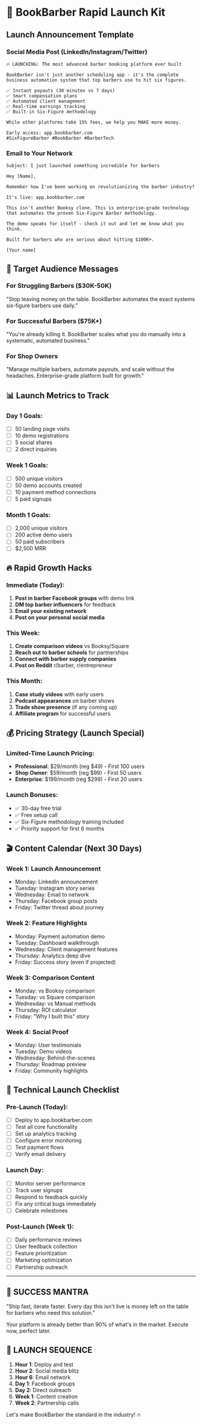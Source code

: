 # 🚀 BookBarber Rapid Launch Kit

## Launch Announcement Template

### Social Media Post (LinkedIn/Instagram/Twitter)
```
🔥 LAUNCHING: The most advanced barber booking platform ever built

BookBarber isn't just another scheduling app - it's the complete business automation system that top barbers use to hit six figures.

✅ Instant payouts (30 minutes vs 7 days)
✅ Smart compensation plans
✅ Automated client management
✅ Real-time earnings tracking
✅ Built-in Six-Figure methodology

While other platforms take 15% fees, we help you MAKE more money.

Early access: app.bookbarber.com
#SixFigureBarber #BookBarber #BarberTech
```

### Email to Your Network
```
Subject: I just launched something incredible for barbers

Hey [Name],

Remember how I've been working on revolutionizing the barber industry?

It's live: app.bookbarber.com

This isn't another Booksy clone. This is enterprise-grade technology that automates the proven Six-Figure Barber methodology.

The demo speaks for itself - check it out and let me know what you think.

Built for barbers who are serious about hitting $100K+.

[Your name]
```

## 🎯 Target Audience Messages

### For Struggling Barbers ($30K-50K)
"Stop leaving money on the table. BookBarber automates the exact systems six-figure barbers use daily."

### For Successful Barbers ($75K+)
"You're already killing it. BookBarber scales what you do manually into a systematic, automated business."

### For Shop Owners
"Manage multiple barbers, automate payouts, and scale without the headaches. Enterprise-grade platform built for growth."

## 📊 Launch Metrics to Track

### Day 1 Goals:
- [ ] 50 landing page visits
- [ ] 10 demo registrations
- [ ] 5 social shares
- [ ] 2 direct inquiries

### Week 1 Goals:
- [ ] 500 unique visitors
- [ ] 50 demo accounts created
- [ ] 10 payment method connections
- [ ] 5 paid signups

### Month 1 Goals:
- [ ] 2,000 unique visitors
- [ ] 200 active demo users
- [ ] 50 paid subscribers
- [ ] $2,500 MRR

## 🔥 Rapid Growth Hacks

### Immediate (Today):
1. **Post in barber Facebook groups** with demo link
2. **DM top barber influencers** for feedback
3. **Email your existing network**
4. **Post on your personal social media**

### This Week:
1. **Create comparison videos** vs Booksy/Square
2. **Reach out to barber schools** for partnerships
3. **Connect with barber supply companies**
4. **Post on Reddit** r/barber, r/entrepreneur

### This Month:
1. **Case study videos** with early users
2. **Podcast appearances** on barber shows
3. **Trade show presence** (if any coming up)
4. **Affiliate program** for successful users

## 💰 Pricing Strategy (Launch Special)

### Limited-Time Launch Pricing:
- **Professional**: $29/month (reg $49) - First 100 users
- **Shop Owner**: $59/month (reg $99) - First 50 users
- **Enterprise**: $199/month (reg $299) - First 20 users

### Launch Bonuses:
- ✅ 30-day free trial
- ✅ Free setup call
- ✅ Six-Figure methodology training included
- ✅ Priority support for first 6 months

## 🎬 Content Calendar (Next 30 Days)

### Week 1: Launch Announcement
- Monday: LinkedIn announcement
- Tuesday: Instagram story series
- Wednesday: Email to network
- Thursday: Facebook group posts
- Friday: Twitter thread about journey

### Week 2: Feature Highlights
- Monday: Payment automation demo
- Tuesday: Dashboard walkthrough
- Wednesday: Client management features
- Thursday: Analytics deep dive
- Friday: Success story (even if projected)

### Week 3: Comparison Content
- Monday: vs Booksy comparison
- Tuesday: vs Square comparison
- Wednesday: vs Manual methods
- Thursday: ROI calculator
- Friday: "Why I built this" story

### Week 4: Social Proof
- Monday: User testimonials
- Tuesday: Demo videos
- Wednesday: Behind-the-scenes
- Thursday: Roadmap preview
- Friday: Community highlights

## 🔧 Technical Launch Checklist

### Pre-Launch (Today):
- [ ] Deploy to app.bookbarber.com
- [ ] Test all core functionality
- [ ] Set up analytics tracking
- [ ] Configure error monitoring
- [ ] Test payment flows
- [ ] Verify email delivery

### Launch Day:
- [ ] Monitor server performance
- [ ] Track user signups
- [ ] Respond to feedback quickly
- [ ] Fix any critical bugs immediately
- [ ] Celebrate milestones

### Post-Launch (Week 1):
- [ ] Daily performance reviews
- [ ] User feedback collection
- [ ] Feature prioritization
- [ ] Marketing optimization
- [ ] Partnership outreach

---

## 🎯 SUCCESS MANTRA

"Ship fast, iterate faster. Every day this isn't live is money left on the table for barbers who need this solution."

Your platform is already better than 90% of what's in the market. Execute now, perfect later.

## 🚀 LAUNCH SEQUENCE

1. **Hour 1**: Deploy and test
2. **Hour 2**: Social media blitz
3. **Hour 6**: Email network
4. **Day 1**: Facebook groups
5. **Day 2**: Direct outreach
6. **Week 1**: Content creation
7. **Week 2**: Partnership calls

Let's make BookBarber the standard in the industry! 🔥
